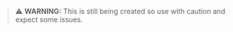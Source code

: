 <title>Hyprland Installer </title>

 > :warning: **WARNING:** This is still being created so use with caution and expect some issues. 



